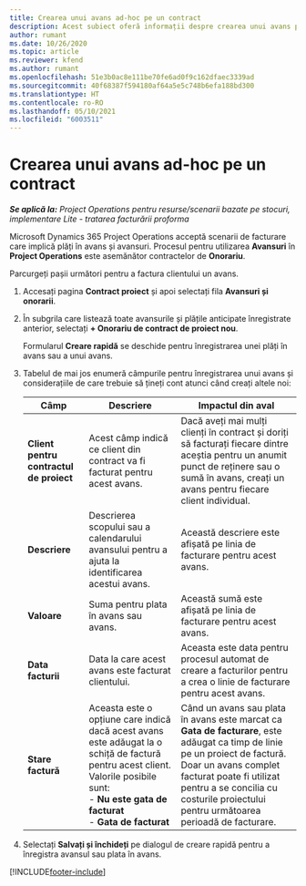 ```yaml
---
title: Crearea unui avans ad-hoc pe un contract
description: Acest subiect oferă informații despre crearea unui avans pe un contract, după cum este necesar.
author: rumant
ms.date: 10/26/2020
ms.topic: article
ms.reviewer: kfend
ms.author: rumant
ms.openlocfilehash: 51e3b0ac8e111be70fe6ad0f9c162dfaec3339ad
ms.sourcegitcommit: 40f68387f594180af64a5e5c748b6efa188bd300
ms.translationtype: HT
ms.contentlocale: ro-RO
ms.lasthandoff: 05/10/2021
ms.locfileid: "6003511"
---
```

# <a name="creating-an-ad-hoc-advance-on-a-contract"></a>Crearea unui avans ad-hoc pe un contract

_**Se aplică la:** Project Operations pentru resurse/scenarii bazate pe stocuri, implementare Lite - tratarea facturării proforma_

Microsoft Dynamics 365 Project Operations acceptă scenarii de facturare care implică plăți în avans și avansuri. Procesul pentru utilizarea **Avansuri** în **Project Operations** este asemănător contractelor de **Onorariu**. 

Parcurgeți pașii următori pentru a factura clientului un avans.

1. Accesați pagina **Contract proiect** și apoi selectați fila **Avansuri și onorarii**.
2. În subgrila care listează toate avansurile și plățile anticipate înregistrate anterior, selectați **+ Onorariu de contract de proiect nou**. 

    Formularul **Creare rapidă** se deschide pentru înregistrarea unei plăți în avans sau a unui avans.
    
3. Tabelul de mai jos enumeră câmpurile pentru înregistrarea unui avans și considerațiile de care trebuie să țineți cont atunci când creați altele noi:

    | Câmp | Descriere | Impactul din aval |
    | --- | --- | --- |
    | **Client pentru contractul de proiect** | Acest câmp indică ce client din contract va fi facturat pentru acest avans. | Dacă aveți mai mulți clienți în contract și doriți să facturați fiecare dintre aceștia pentru un anumit punct de reținere sau o sumă în avans, creați un avans pentru fiecare client individual. |
    | **Descriere** | Descrierea scopului sau a calendarului avansului pentru a ajuta la identificarea acestui avans. | Această descriere este afișată pe linia de facturare pentru acest avans. |
    | **Valoare** | Suma pentru plata în avans sau avans. | Această sumă este afișată pe linia de facturare pentru acest avans. |
    | **Data facturii** | Data la care acest avans este facturat clientului. | Aceasta este data pentru procesul automat de creare a facturilor pentru a crea o linie de facturare pentru acest avans. |
    | **Stare factură** | Aceasta este o opțiune care indică dacă acest avans este adăugat la o schiță de factură pentru acest client. Valorile posibile sunt:</br>- **Nu este gata de facturat**</br>- **Gata de facturat** | Când un avans sau plata în avans este marcat ca **Gata de facturare**, este adăugat ca timp de linie pe un proiect de factură. Doar un avans complet facturat poate fi utilizat pentru a se concilia cu costurile proiectului pentru următoarea perioadă de facturare. |

4. Selectați **Salvați și închideți** pe dialogul de creare rapidă pentru a înregistra avansul sau plata în avans.


[!INCLUDE[footer-include](../../includes/footer-banner.md)]